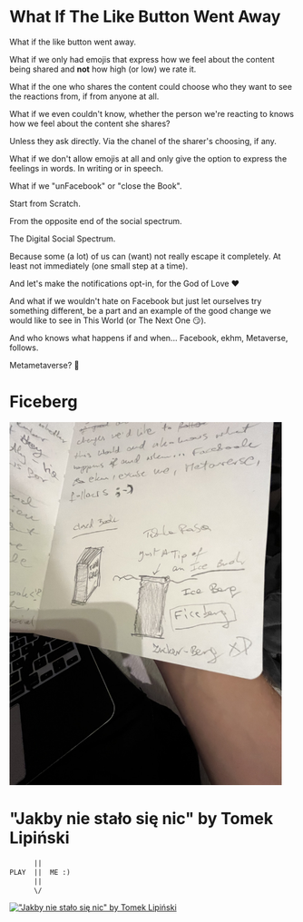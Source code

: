 # What If The Like Button Went Away

What if the like button went away.

What if we only had emojis that express how we feel about the content being shared and **not** how high (or low) we rate it.

What if the one who shares the content could choose who they want to see the reactions from, if from anyone at all.

What if we even couldn't know, whether the person we're reacting to knows how we feel about the content she shares?

Unless they ask directly. Via the chanel of the sharer's choosing, if any.

What if we don't allow emojis at all and only give the option to express the feelings in words. In writing or in speech.

What if we "unFacebook" or "close the Book".

Start from Scratch.

From the opposite end of the social spectrum.

The Digital Social Spectrum.

Because some (a lot) of us can (want) not really escape it completely. At least not immediately (one small step at a time).

And let's make the notifications opt-in, for the God of Love ❤️

And what if we wouldn't hate on Facebook but just let ourselves try something different, be a part and an example of the good change we would like to see in This World (or The Next One 😏).

And who knows what happens if and when... Facebook, ekhm, Metaverse, follows.

Metametaverse? 🤔

# Ficeberg

<img src="what-if-the-like-button-went-away/IMG-0066-small.jpg" width="480" />

# "Jakby nie stało się nic" by Tomek Lipiński

```
      ||
PLAY  ||  ME :)
      ||
      \/
```

[!["Jakby nie stało się nic" by Tomek Lipiński](https://img.youtube.com/vi/8ETDLxrjQSs/0.jpg)](https://www.youtube.com/watch?v=8ETDLxrjQSs)
